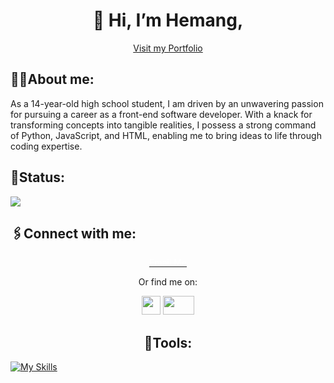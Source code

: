 <h1 align = "center">👋 Hi, I’m Hemang,</h1> 
<p align = "center"><a href = "https://zemerik.is-a.dev/">Visit my Portfolio</a></p>

<h2>👨‍💻About me:</h2>
As a 14-year-old high school student, I am driven by an unwavering passion for pursuing a career as a front-end software developer. With a knack for transforming concepts into tangible realities, I possess a strong command of Python, JavaScript, and HTML, enabling me to bring ideas to life through coding expertise.

<h2>🗽Status: </h2>
<img src = "https://lanyard-profile-readme.vercel.app/api/1018816958587748383">

<h2>🖇️Connect with me: </h2>

<p align = "center"><font color = "#FFFFFF"><a href = "mailto: zemerikY@gmail.com"><font color = "#FFFFFF">Email Me </font></a></font></p>
<p align = "center" class="links">Or find me on:</p>
<p align = "center">
<a href="https://discord.com/users/1018816958587748383" target="blank"><img src = "https://assets-global.website-files.com/6257adef93867e50d84d30e2/636e0a6a49cf127bf92de1e2_icon_clyde_blurple_RGB.png" class = "discordicon" style = "height: 30px; width: 30px"></a>
<a href="https://twitter.com/zemerikY" target="blank"><img src = "https://akm-img-a-in.tosshub.com/businesstoday/images/story/202307/x_twitter-sixteen_nine.jpg?size=948:533" style = "height: 30px; width: 50px"></a>
</p>
  
<h2  align = "center">🔧Tools: </h2>

[![My Skills](https://skillicons.dev/icons?i=ae,aiscript,blender,bootstrap,bsd,crystal,cassandra,clojure,cloudflare,cmake,codepen,coffeescript,css,d3,dart,deno,devto,discord,bots,django,docker,dotnet,dynamodb,eclipse,electron,elixir,emacs,ember,emotion,express,fastapi,fediverse,figma,firebase,flask,flutter,forth,fortran,gamemakerstudio,gatsby,gcp,git,github,githubactions,gitlab,gherkin,go,gradle,godot,grafana,graphql,gtk,gulp,haskell,haxe,haxeflixel,heroku,hibernate,html,css,idea,ai,instagram,ipfs,java,js,jenkins,jest,jquery,kafka,kotlin,ktor,kubernetes,laravel,latex,linkedin,linux,lit,lua,md,mastodon,materialui,matlab,maven,misskey,mongodb,mysql,neovim,nestjs,netlify,nextjs,nginx,nim,nodejs,nuxtjs,ocaml,octave,openshift,openstack,perl,ps,php,plan9,planetscale,postgres,postman,powershell,pr,prisma,processing,prometheus,pug,py,pytorch,qt,r,rabbitmq,rails,raspberrypi,react,reactivex,redis,redux,regex,remix,replit,rocket,rollupjs,ros,ruby,rust,sass,spring,sqlite,stackoverflow,styledcomponents,supabase,scala,selenium,sentry,sequelize,sketchup,solidity,solidjs,svelte,svg,swift,symfony,tailwind,tauri,tensorflow,threejs,twitter,ts,unity,unreal,v,vala,vercel,vim,visualstudio,vite,vscode,vue,wasm,webflow,webpack,windicss,wordpress,workers,xd,zig&perline=25)](https://github.com/Zemerik)

<!---
Zemerik/Zemerik is a ✨ special ✨ repository because its `README.md` (this file) appears on your GitHub profile.
You can click the Preview link to take a look at your changes.
-->
